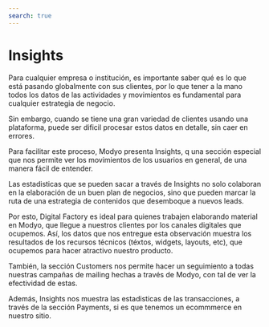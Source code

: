 ```yaml
---
search: true
---
```


# Insights

Para cualquier empresa o institución, es importante saber qué es lo que está pasando globalmente con sus clientes, por lo que tener a la mano todos los datos de las actividades y movimientos es fundamental para cualquier estrategia de negocio.

Sin embargo, cuando se tiene una gran variedad de clientes usando una plataforma, puede ser dificil procesar estos datos en detalle, sin caer en errores.

Para facilitar este proceso, Modyo presenta Insights, q
una sección especial que nos permite ver los movimientos de los usuarios en general, de una manera fácil de entender.

Las estadisticas que se pueden sacar a través de Insights no solo colaboran en la elaboración de un buen plan de negocios, sino que pueden marcar la ruta de una estrategia de contenidos que desemboque a nuevos leads.

Por esto, Digital Factory es ideal para quienes trabajen elaborando material en Modyo, que llegue a nuestros clientes por los canales digitales que ocupemos. Así, los datos que nos entregue esta observación muestra los resultados de los recursos técnicos (téxtos, widgets, layouts, etc), que ocupemos para hacer atractivo nuestro producto.

También, la sección Customers nos permite hacer un seguimiento a todas nuestras campañas de mailing hechas a través de Modyo, con tal de ver la efectividad de estas.

Además, Insights nos muestra las estadisticas de las transacciones, a través de la sección Payments, si es que tenemos un ecommmerce en nuestro sitio.
